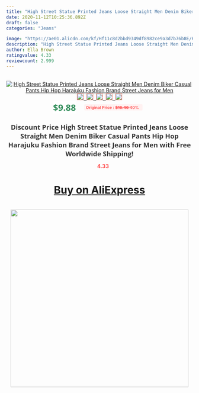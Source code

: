 ```yaml
---
title: "High Street Statue Printed Jeans Loose Straight Men Denim Biker Casual Pants Hip Hop Harajuku Fashion Brand Street Jeans for Men"
date: 2020-11-12T10:25:36.892Z
draft: false
categories: "Jeans"

image: "https://ae01.alicdn.com/kf/Hf11c8d2bbd9349df8982ce9a3d7b76b8E/High-Street-Statue-Printed-Jeans-Loose-Straight-Men-Denim-Biker-Casual-Pants-Hip-Hop-Harajuku-Fashion.jpg"
description: "High Street Statue Printed Jeans Loose Straight Men Denim Biker Casual Pants Hip Hop Harajuku Fashion Brand Street Jeans for Men"
author: Ella Brown
ratingvalue: 4.33
reviewcount: 2.999
---
```

<br>
<div style="text-align: center;">
<a href="https://s.click.aliexpress.com/e/_9xBSSt" target="_blank" rel="nofollow noopener noreferrer"><img alt="High Street Statue Printed Jeans Loose Straight Men Denim Biker Casual Pants Hip Hop Harajuku Fashion Brand Street Jeans for Men" class="magnifier-image" src="https://ae01.alicdn.com/kf/Hf11c8d2bbd9349df8982ce9a3d7b76b8E/High-Street-Statue-Printed-Jeans-Loose-Straight-Men-Denim-Biker-Casual-Pants-Hip-Hop-Harajuku-Fashion.jpg_640x640.jpg">
<br>
<img style="border:1px solid salmon" src="https://ae01.alicdn.com/kf/Hf11c8d2bbd9349df8982ce9a3d7b76b8E/High-Street-Statue-Printed-Jeans-Loose-Straight-Men-Denim-Biker-Casual-Pants-Hip-Hop-Harajuku-Fashion.jpg_120x120.jpg">&nbsp;&nbsp;<img style="border:1px solid salmon" src="https://ae01.alicdn.com/kf/He894aece13714a75b21ea21e6978bb6dT/High-Street-Statue-Printed-Jeans-Loose-Straight-Men-Denim-Biker-Casual-Pants-Hip-Hop-Harajuku-Fashion.jpg_120x120.jpg">&nbsp;&nbsp;<img style="border:1px solid salmon" src="https://ae01.alicdn.com/kf/H9c3c1c3f004d429c81102f48124eafe4g/High-Street-Statue-Printed-Jeans-Loose-Straight-Men-Denim-Biker-Casual-Pants-Hip-Hop-Harajuku-Fashion.jpg_120x120.jpg">&nbsp;&nbsp;<img style="border:1px solid salmon" src="https://ae01.alicdn.com/kf/H54d883665fbc4aa286eba6158aa62a7bR/High-Street-Statue-Printed-Jeans-Loose-Straight-Men-Denim-Biker-Casual-Pants-Hip-Hop-Harajuku-Fashion.jpg_120x120.jpg">&nbsp;&nbsp;<img style="border:1px solid salmon" src="https://ae01.alicdn.com/kf/H803304185f1d4497bd744fcb3817274eh/High-Street-Statue-Printed-Jeans-Loose-Straight-Men-Denim-Biker-Casual-Pants-Hip-Hop-Harajuku-Fashion.jpg_120x120.jpg"></a></div><br0>
<div style="text-align: center;"><span style="background-color: white; border: 0px; box-sizing: border-box; color: seagreen; display: inline-block; font-family: &quot;open sans&quot; , &quot;arial&quot; , &quot;helvetica&quot; , sans-serif , &quot;heiti&quot;; font-size: 24px; font-stretch: inherit; font-weight: 700; line-height: inherit; margin: 0px 10px 0px 0px; padding: 0px; vertical-align: middle;">$9.88 </span>
<span style="background: rgb(255 , 241 , 241); border-radius: 3px; border: 0px; box-sizing: border-box; color: #ff4747; display: inline-block; font-family: inherit; font-size: 12px; font-stretch: inherit; font-style: inherit; font-variant: inherit; font-weight: 600; line-height: inherit; margin: 0px; padding: 2px 5px; transform: scale(0.9); vertical-align: middle;">Original Price : <b style="text-decoration: line-through;">$16.46 </b> 40%&nbsp;&nbsp;</span></div>
<h1 style="color: #333333; display: inline-block; font-family: &quot;open sans&quot; , &quot;arial&quot; , &quot;helvetica&quot; , sans-serif , &quot;heiti&quot;; font-size: 18px; font-stretch: inherit; font-weight: 700; text-align: center;">Discount Price High Street Statue Printed Jeans Loose Straight Men Denim Biker Casual Pants Hip Hop Harajuku Fashion Brand Street Jeans for Men with Free Worldwide Shipping!</h1>
<div style="color: #ff4747; text-align: center;">
<img src="https://4.bp.blogspot.com/-M0ZcTcb-5uY/XleCXlxnR4I/AAAAAAAAAEc/OrjgMkXV1oMQFaCRZj5HQwOCBcu3w1FegCPcBGAYYCw/s1600/star.png" style="height: 15px;">&nbsp;<b>4.33</b></div>
<div class="button_cont" align="center"><a class="buynow_a" href="https://s.click.aliexpress.com/e/_9xBSSt" target="_blank" rel="nofollow noopener noreferrer"><H1>Buy on AliExpress</H1></a></div><br>
<div class="separator" style="clear: both; text-align: center;">
<img src="https://lh3.googleusercontent.com/-pTy5HemUv9M/XlePHvY0dAI/AAAAAAAAAE4/0nX5iRUoIWY8eMW9Dpxeirr157OZliDIgCLcBGAsYHQ/s1600/badge.gif" width="480">
</div>

